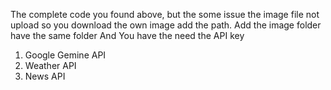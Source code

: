 The complete code you found above, but the some issue the image file not upload so you download the own image add the path. 
Add the image folder have the same folder 
And You have the need the API key 
1. Google Gemine API
2. Weather API
3. News API
   
